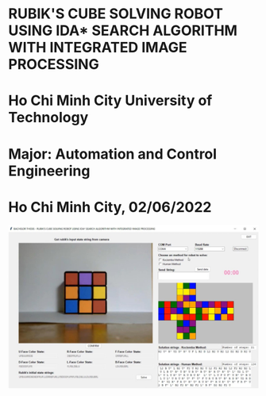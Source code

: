 # RUBIK'S CUBE SOLVING ROBOT USING IDA* SEARCH ALGORITHM WITH INTEGRATED IMAGE PROCESSING
# Ho Chi Minh City University of Technology
# Major: Automation and Control Engineering
# Ho Chi Minh City, 02/06/2022
![alt text](https://github.com/hoang-ngo000187/RUBIK-CUBE-SOLVING-ROBOT-USING-IDA_STAR-SEARCH-ALGORITHM-WITH-INTEGRATED-IMAGE-PROCESSING/blob/main/PICTURES/GUI_01.jpg)
